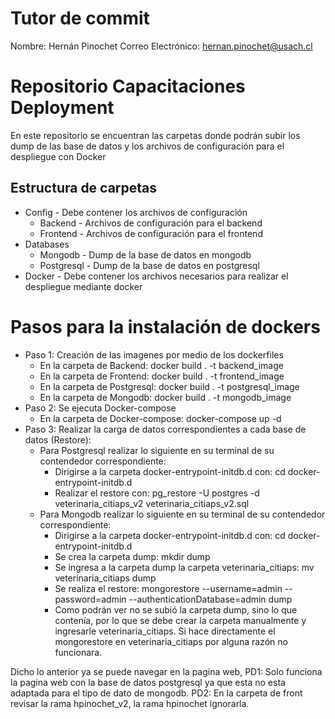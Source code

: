 # Tutor de commit
Nombre: Hernán Pinochet
Correo Electrónico: hernan.pinochet@usach.cl

# Repositorio Capacitaciones Deployment
En este repositorio se encuentran las carpetas donde podrán subir los dump de las base de datos y los archivos de configuración para el despliegue con Docker
## Estructura de carpetas
* Config - Debe contener los archivos de configuración 
    * Backend - Archivos de configuración para el backend
    * Frontend - Archivos de configuración para el frontend
* Databases
    * Mongodb - Dump de la base de datos en mongodb
    * Postgresql - Dump de la base de datos en postgresql
* Docker - Debe contener los archivos necesarios para realizar el despliegue mediante docker
    

# Pasos para la instalación de dockers
* Paso 1: Creación de las imagenes por medio de los dockerfiles
    * En la carpeta de Backend: docker build . -t backend_image
    * En la carpeta de Frontend: docker build . -t frontend_image
    * En la carpeta de Postgresql: docker build . -t postgresql_image
    * En la carpeta de Mongodb: docker build . -t mongodb_image
* Paso 2: Se ejecuta Docker-compose
    * En la carpeta de Docker-compose: docker-compose up -d
* Paso 3: Realizar la carga de datos correspondientes a cada base de datos (Restore):
    * Para Postgresql realizar lo siguiente en su terminal de su contendedor correspondiente:
        * Dirigirse a la carpeta docker-entrypoint-initdb.d con: cd docker-entrypoint-initdb.d
        * Realizar el restore con: pg_restore -U postgres -d veterinaria_citiaps_v2 veterinaria_citiaps_v2.sql
    * Para Mongodb realizar lo siguiente en su terminal de su contendedor correspondiente:
        * Dirigirse a la carpeta docker-entrypoint-initdb.d con: cd docker-entrypoint-initdb.d
        * Se crea la carpeta dump: mkdir dump
        * Se ingresa a la carpeta dump la carpeta veterinaria_citiaps: mv veterinaria_citiaps dump
        * Se realiza el restore: mongorestore --username=admin --password=admin --authenticationDatabase=admin dump
        * Como podrán ver no se subió la carpeta dump, sino lo que contenía, por lo que se debe crear la carpeta manualmente y ingresarle veterinaria_citiaps. Si hace directamente el mongorestore en veterinaria_citiaps por alguna razón no funcionara.

Dicho lo anterior ya se puede navegar en la pagina web, PD1: Solo funciona la pagina web con la base de datos postgresql ya que esta no esta adaptada para el tipo de dato de mongodb. PD2: En la carpeta de front revisar la rama hpinochet_v2, la rama hpinochet ignorarla.